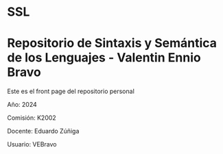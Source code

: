 # SSL

# Repositorio de Sintaxis y Semántica de los Lenguajes - Valentin Ennio Bravo

Este es el front page del repositorio personal

Año: 2024

Comisión: K2002

Docente: Eduardo Zúñiga

Usuario: VEBravo
